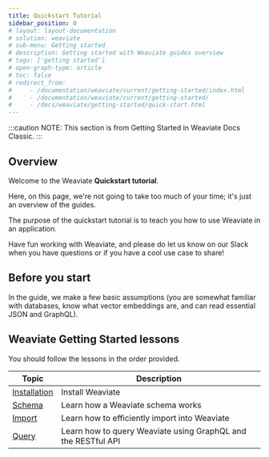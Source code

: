 ```yaml
---
title: Quickstart Tutorial
sidebar_position: 0
# layout: layout-documentation
# solution: weaviate
# sub-menu: Getting started
# description: Getting started with Weaviate guides overview
# tags: ['getting started']
# open-graph-type: article
# toc: false
# redirect_from:
#     - /documentation/weaviate/current/getting-started/index.html
#     - /documentation/weaviate/current/getting-started/
#     - /docs/weaviate/getting-started/quick-start.html
---
```


<!-- TODO: Remove explanatory header once layout review complete -->
:::caution NOTE:
This section is from Getting Started in Weaviate Docs Classic.
:::

## Overview

Welcome to the Weaviate **Quickstart tutorial**.

Here, on this page, we're not going to take too much of your time; it's just an overview of the guides.

The purpose of the quickstart tutorial is to teach you how to use Weaviate in an application.

Have fun working with Weaviate, and please do let us know on our Slack when you have questions or if you have a cool use case to share!

## Before you start 

In the guide, we make a few basic assumptions (you are somewhat familiar with databases, know what vector embeddings are, and can read essential JSON and GraphQL).

## Weaviate Getting Started lessons

You should follow the lessons in the order provided.

| Topic | Description |
| --- | --- |
| [Installation](./installation.md) | Install Weaviate |
| [Schema](./schema.md) | Learn how a Weaviate schema works |
| [Import](./import.md) | Learn how to efficiently import into Weaviate |
| [Query](./query.md) | Learn how to query Weaviate using GraphQL and the RESTful API |
